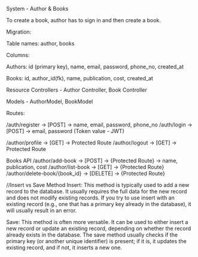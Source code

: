 System - Author & Books

To create a book, author has to sign in and then create a book.
 
Migration: 

Table names: author, books

Columns: 

Authors:  id (primary key), name, email, password, phone_no, created_at

Books: id, author_id(fk), name, publication, cost, created_at

Resource Controllers - Author Controller, Book Controller

Models -  AuthorModel, BookModel

Routes:

/auth/register -> [POST] -> name, email, password, phone_no
/auth/login -> [POST] -> email, password (Token value - JWT)

/author/profile -> [GET] -> Protected Route
/author/logout -> [GET] -> Protected Route


Books API
/author/add-book -> [POST] -> {Protected Route} -> name, publication, cost
/author/list-book -> [GET] -> {Protected Route} 
/author/delete-book/{book_id} -> [DELETE] -> {Protected Route} 


//Insert vs Save Method
Insert: This method is typically used to add a new record to the database. It usually requires the full data for the new record and does not modify existing records. If you try to use insert with an existing record (e.g., one that has a primary key already in the database), it will usually result in an error.

Save: This method is often more versatile. It can be used to either insert a new record or update an existing record, depending on whether the record already exists in the database. The save method usually checks if the primary key (or another unique identifier) is present; if it is, it updates the existing record, and if not, it inserts a new one.

